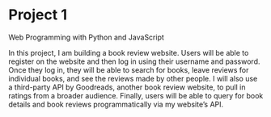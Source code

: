 # Project 1

Web Programming with Python and JavaScript

In this project, I am building a book review website. Users will be able to register on the website and then log in using their username and password. Once they log in, they will be able to search for books, leave reviews for individual books, and see the reviews made by other people. I will also use a third-party API by Goodreads, another book review website, to pull in ratings from a broader audience. Finally, users will be able to query for book details and book reviews programmatically via my website’s API.
